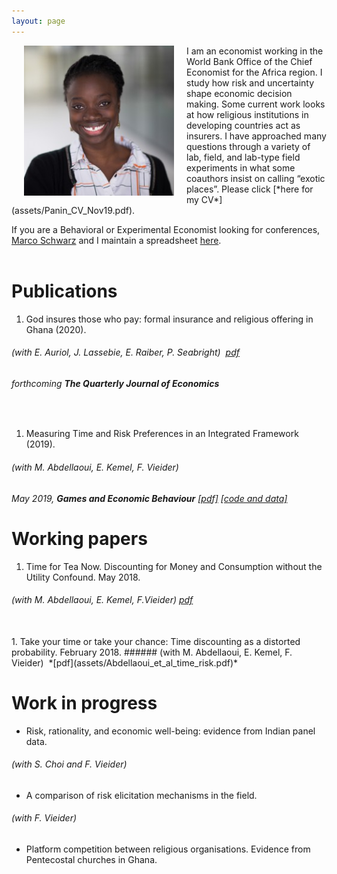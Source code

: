 ```yaml
---
layout: page
---
```



<img align="left" width="240" height="240" src="assets/ammapanin.jpg" style="margin: 0px 20px">
I am an economist working in the World Bank Office of the Chief
Economist for the Africa region. I study how risk and
uncertainty shape economic decision making. Some current work looks at
how religious institutions in developing countries act as insurers. I
have approached many questions through a variety of lab, field, and
lab-type field experiments in what some coauthors insist on calling
“exotic places”. Please click [*here for my CV*](assets/Panin_CV_Nov19.pdf).

If you are a Behavioral or Experimental Economist looking for
conferences, [Marco Schwarz](https://sites.google.com/site/marcoaschwarz/) and I maintain a spreadsheet [here](https://tinyurl.com/behavioral-experimental).
<br><br>


# Publications

1. God insures those who pay: formal insurance and religious offering
in Ghana (2020).
###### (with E. Auriol, J. Lassebie, E. Raiber, P. Seabright) &nbsp;*[pdf](assets/Auriol_et_al_God_insures.pdf)*&nbsp;
###### forthcoming **The Quarterly Journal of Economics**

<br>

1. Measuring Time and Risk Preferences in an Integrated
   Framework (2019).
###### (with M. Abdellaoui, E. Kemel, F. Vieider) &nbsp;
###### May 2019, **Games and Economic Behaviour** *[\[pdf\]](assets/Abdellaoui_et_al_integrated_time.pdf)* *[\[code and data\]](https://osf.io/9hfcg/)*&nbsp;


# Working papers
1. Time for Tea Now. Discounting for Money and Consumption without the Utility Confound. May 2018.
###### (with M. Abdellaoui, E. Kemel, F.Vieider)&nbsp;*[pdf](assets/Abdellaoui_et_al_time_for_tea.pdf)*
<br>
1. Take your time or take your chance: Time discounting as a distorted probability. February 2018.
###### (with M. Abdellaoui, E. Kemel, F. Vieider) &nbsp;*[pdf](assets/Abdellaoui_et_al_time_risk.pdf)*




# Work in progress

* Risk, rationality, and economic well-being: evidence from Indian
panel data.
###### (with S. Choi and F. Vieider)

* A comparison of risk elicitation mechanisms in the field.
###### (with F. Vieider)

* Platform competition between religious organisations. Evidence from
  Pentecostal churches in Ghana.
